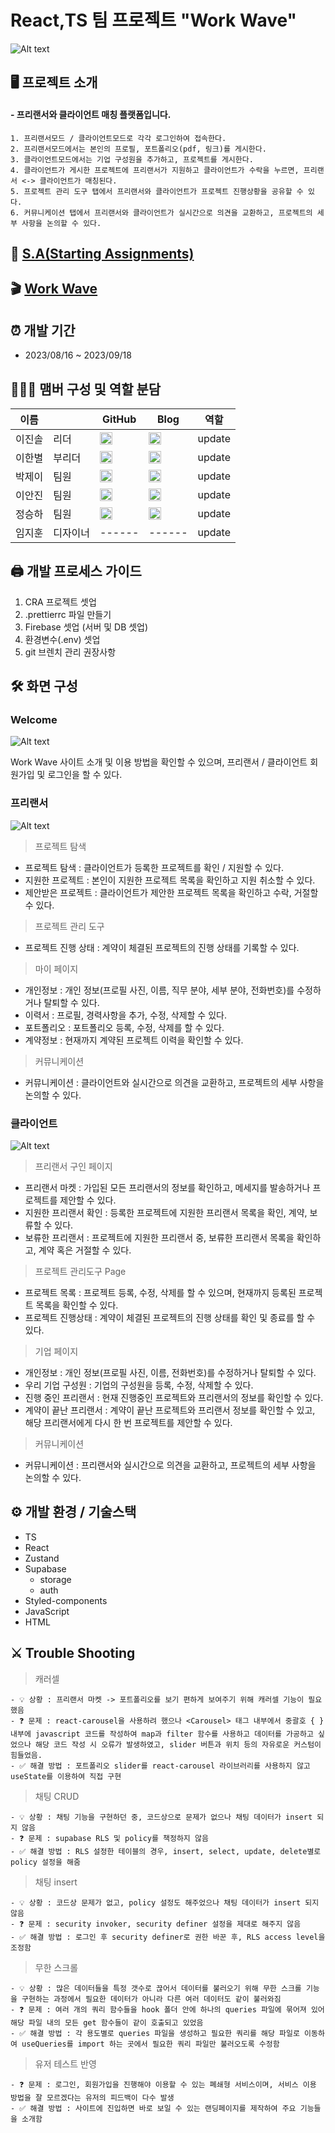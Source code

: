 # React,TS 팀 프로젝트 "Work Wave"

![Alt text](image-3.png)

## 🖥️ 프로젝트 소개

#### - 프리랜서와 클라이언트 매칭 플랫폼입니다.

    1. 프리랜서모드 / 클라이언트모드로 각각 로그인하여 접속한다.
    2. 프리랜서모드에서는 본인의 프로필, 포트폴리오(pdf, 링크)를 게시한다.
    3. 클라이언트모드에서는 기업 구성원을 추가하고, 프로젝트를 게시한다.
    4. 클라이언트가 게시한 프로젝트에 프리랜서가 지원하고 클라이언트가 수락을 누르면, 프리랜서 <-> 클라이언트가 매칭된다.
    5. 프로젝트 관리 도구 탭에서 프리랜서와 클라이언트가 프로젝트 진행상황을 공유할 수 있다.
    6. 커뮤니케이션 탭에서 프리랜서와 클라이언트가 실시간으로 의견을 교환하고, 프로젝트의 세부 사항을 논의할 수 있다.

## 📜 [S.A(Starting Assignments)](https://www.notion.so/86dbcf1f59274d9eaf2c5247cb73644a?pvs=4)

## 🎬 [Work Wave](https://work-wave-git-main-jinsollee2023.vercel.app/)

## ⏰ 개발 기간

- 2023/08/16 ~ 2023/09/18

## 🧑‍🤝‍🧑 맴버 구성 및 역할 분담

| 이름   |          | GitHub                                                                                                                                 | Blog                                                                                                                                                          | 역할   |
| ------ | -------- | -------------------------------------------------------------------------------------------------------------------------------------- | ------------------------------------------------------------------------------------------------------------------------------------------------------------- | ------ |
| 이진솔 | 리더     | <a href="https://github.com/jinsollee2023"><img src="https://cdn-icons-png.flaticon.com/512/25/25471.png" width="20" height="20"/></a> | <a href="https://velog.io/@jins2ol"><img src="https://i.pinimg.com/originals/f8/0b/dd/f80bdd79a51358da6ee41a0fda520394.png" width="20" height="20"/></a>      | update |
| 이한별 | 부리더   | <a href="https://github.com/hanbyeol1219"><img src="https://cdn-icons-png.flaticon.com/512/25/25471.png" width="20" height="20"/></a>  | <a href="https://velog.io/@lhb971219"><img src="https://i.pinimg.com/originals/f8/0b/dd/f80bdd79a51358da6ee41a0fda520394.png" width="20" height="20"/></a>    | update |
| 박제이 | 팀원     | <a href="https://github.com/ParkJe2"><img src="https://cdn-icons-png.flaticon.com/512/25/25471.png" width="20" height="20"/></a>       | <a href="https://parkje2.github.io/"><img src="https://i.pinimg.com/originals/f8/0b/dd/f80bdd79a51358da6ee41a0fda520394.png" width="20" height="20"/></a>     | update |
| 이안진 | 팀원     | <a href="https://github.com/AJ3504"><img src="https://cdn-icons-png.flaticon.com/512/25/25471.png" width="20" height="20"/></a>        | <a href="https://lethargin.tistory.com"><img src="https://i.pinimg.com/originals/f8/0b/dd/f80bdd79a51358da6ee41a0fda520394.png" width="20" height="20"/></a>  | update |
| 정승하 | 팀원     | <a href="https://github.com/projectaub"><img src="https://cdn-icons-png.flaticon.com/512/25/25471.png" width="20" height="20"/></a>    | <a href="https://blog.naver.com/tmdgk10"><img src="https://i.pinimg.com/originals/f8/0b/dd/f80bdd79a51358da6ee41a0fda520394.png" width="20" height="20"/></a> | update |
| 임지훈 | 디자이너 | ------                                                                                                                                 | ------                                                                                                                                                        | update |

## 🖨️ 개발 프로세스 가이드

1.  CRA 프로젝트 셋업
2.  .prettierrc 파일 만들기
3.  Firebase 셋업 (서버 및 DB 셋업)
4.  환경변수(.env) 셋업
5.  git 브렌치 관리 권장사항

## 🛠️ 화면 구성

### Welcome

![Alt text](image-2.png)

Work Wave 사이트 소개 및 이용 방법을 확인할 수 있으며, 프리랜서 / 클라이언트 회원가입 및 로그인을 할 수 있다.

### 프리랜서

![Alt text](image-1.png)

> 프로젝트 탐색

- 프로젝트 탐색 : 클라이언트가 등록한 프로젝트를 확인 / 지원할 수 있다.
- 지원한 프로젝트 : 본인이 지원한 프로젝트 목록을 확인하고 지원 취소할 수 있다.
- 제안받은 프로젝트 : 클라이언트가 제안한 프로젝트 목록을 확인하고 수락, 거절할 수 있다.

> 프로젝트 관리 도구

- 프로젝트 진행 상태 : 계약이 체결된 프로젝트의 진행 상태를 기록할 수 있다.

> 마이 페이지

- 개인정보 : 개인 정보(프로필 사진, 이름, 직무 분야, 세부 분야, 전화번호)를 수정하거나 탈퇴할 수 있다.
- 이력서 : 프로필, 경력사항을 추가, 수정, 삭제할 수 있다.
- 포트폴리오 : 포트폴리오 등록, 수정, 삭제를 할 수 있다.
- 계약정보 : 현재까지 계약된 프로젝트 이력을 확인할 수 있다.

> 커뮤니케이션

- 커뮤니케이션 : 클라이언트와 실시간으로 의견을 교환하고, 프로젝트의 세부 사항을 논의할 수 있다.

### 클라이언트

![Alt text](image.png)

> 프리랜서 구인 페이지

- 프리랜서 마켓 : 가입된 모든 프리랜서의 정보를 확인하고, 메세지를 발송하거나 프로젝트를 제안할 수 있다.
- 지원한 프리랜서 확인 : 등록한 프로젝트에 지원한 프리랜서 목록을 확인, 계약, 보류할 수 있다.
- 보류한 프리랜서 : 프로젝트에 지원한 프리랜서 중, 보류한 프리랜서 목록을 확인하고, 계약 혹은 거절할 수 있다.

> 프로젝트 관리도구 Page

- 프로젝트 목록 : 프로젝트 등록, 수정, 삭제를 할 수 있으며, 현재까지 등록된 프로젝트 목록을 확인할 수 있다.
- 프로젝트 진행상태 : 계약이 체결된 프로젝트의 진행 상태를 확인 및 종료를 할 수 있다.

> 기업 페이지

- 개인정보 : 개인 정보(프로필 사진, 이름, 전화번호)를 수정하거나 탈퇴할 수 있다.
- 우리 기업 구성원 : 기업의 구성원을 등록, 수정, 삭제할 수 있다.
- 진행 중인 프리랜서 : 현재 진행중인 프로젝트와 프리랜서의 정보를 확인할 수 있다.
- 계약이 끝난 프리랜서 : 계약이 끝난 프로젝트와 프리랜서 정보를 확인할 수 있고, 해당 프리랜서에게 다시 한 번 프로젝트를 제안할 수 있다.

> 커뮤니케이션

- 커뮤니케이션 : 프리랜서와 실시간으로 의견을 교환하고, 프로젝트의 세부 사항을 논의할 수 있다.

## ⚙️ 개발 환경 / 기술스택

- TS
- React
- Zustand
- Supabase
  - storage
  - auth
- Styled-components
- JavaScript
- HTML

## ⚔️ Trouble Shooting

> 캐러셀

    - 💡 상황 : 프리랜서 마켓 -> 포트폴리오를 보기 편하게 보여주기 위해 캐러셀 기능이 필요했음
    - ❓ 문제 : react-carousel을 사용하려 했으나 <Carousel> 태그 내부에서 중괄호 { } 내부에 javascript 코드를 작성하여 map과 filter 함수를 사용하고 데이터를 가공하고 싶었으나 해당 코드 작성 시 오류가 발생하였고, slider 버튼과 위치 등의 자유로운 커스텀이 힘들었음.
    - ✅ 해결 방법 : 포트폴리오 slider를 react-carousel 라이브러리를 사용하지 않고 useState를 이용하여 직접 구현

> 채팅 CRUD

    - 💡 상황 : 채팅 기능을 구현하던 중, 코드상으로 문제가 없으나 채팅 데이터가 insert 되지 않음
    - ❓ 문제 : supabase RLS 및 policy를 책정하지 않음
    - ✅ 해결 방법 : RLS 설정한 테이블의 경우, insert, select, update, delete별로 policy 설정을 해줌

> 채팅 insert

    - 💡 상황 : 코드상 문제가 없고, policy 설정도 해주었으나 채팅 데이터가 insert 되지 않음
    - ❓ 문제 : security invoker, security definer 설정을 제대로 해주지 않음
    - ✅ 해결 방법 : 로그인 후 security definer로 권한 바꾼 후, RLS access level을 조정함

> 무한 스크롤

    - 💡 상황 : 많은 데이터들을 특정 갯수로 끊어서 데이터를 불러오기 위해 무한 스크롤 기능을 구현하는 과정에서 필요한 데이터가 아니라 다른 여러 데이터도 같이 불러와짐
    - ❓ 문제 : 여러 개의 쿼리 함수들을 hook 폴더 안에 하나의 queries 파일에 묶어져 있어 해당 파일 내의 모든 get 함수들이 같이 호출되고 있었음
    - ✅ 해결 방법 : 각 용도별로 queries 파일을 생성하고 필요한 쿼리를 해당 파일로 이동하여 useQueries를 import 하는 곳에서 필요한 쿼리 파일만 불러오도록 수정함

> 유저 테스트 반영

    - ❓ 문제 : 로그인, 회원가입을 진행해야 이용할 수 있는 폐쇄형 서비스이며, 서비스 이용 방법을 잘 모르겠다는 유저의 피드백이 다수 발생
    - ✅ 해결 방법 : 사이트에 진입하면 바로 보일 수 있는 랜딩페이지를 제작하여 주요 기능들을 소개함

